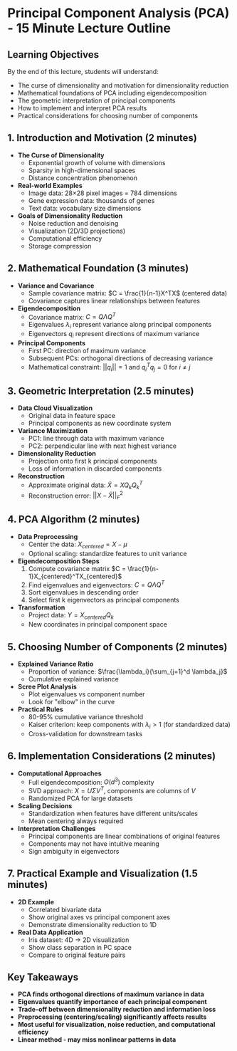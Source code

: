 # Principal Component Analysis (PCA) - 15 Minute Lecture Outline

## Learning Objectives
By the end of this lecture, students will understand:
- The curse of dimensionality and motivation for dimensionality reduction
- Mathematical foundations of PCA including eigendecomposition
- The geometric interpretation of principal components
- How to implement and interpret PCA results
- Practical considerations for choosing number of components

## 1. Introduction and Motivation (2 minutes)
- **The Curse of Dimensionality**
  - Exponential growth of volume with dimensions
  - Sparsity in high-dimensional spaces
  - Distance concentration phenomenon
- **Real-world Examples**
  - Image data: 28×28 pixel images = 784 dimensions
  - Gene expression data: thousands of genes
  - Text data: vocabulary size dimensions
- **Goals of Dimensionality Reduction**
  - Noise reduction and denoising
  - Visualization (2D/3D projections)
  - Computational efficiency
  - Storage compression

## 2. Mathematical Foundation (3 minutes)
- **Variance and Covariance**
  - Sample covariance matrix: $C = \frac{1}{n-1}X^TX$ (centered data)
  - Covariance captures linear relationships between features
- **Eigendecomposition**
  - Covariance matrix: $C = Q\Lambda Q^T$
  - Eigenvalues $\lambda_i$ represent variance along principal components
  - Eigenvectors $q_i$ represent directions of maximum variance
- **Principal Components**
  - First PC: direction of maximum variance
  - Subsequent PCs: orthogonal directions of decreasing variance
  - Mathematical constraint: $||q_i|| = 1$ and $q_i^T q_j = 0$ for $i \neq j$

## 3. Geometric Interpretation (2.5 minutes)
- **Data Cloud Visualization**
  - Original data in feature space
  - Principal components as new coordinate system
- **Variance Maximization**
  - PC1: line through data with maximum variance
  - PC2: perpendicular line with next highest variance
- **Dimensionality Reduction**
  - Projection onto first k principal components
  - Loss of information in discarded components
- **Reconstruction**
  - Approximate original data: $\tilde{X} = XQ_kQ_k^T$
  - Reconstruction error: $||X - \tilde{X}||_F^2$

## 4. PCA Algorithm (2 minutes)
- **Data Preprocessing**
  - Center the data: $X_{centered} = X - \mu$
  - Optional scaling: standardize features to unit variance
- **Eigendecomposition Steps**
  1. Compute covariance matrix $C = \frac{1}{n-1}X_{centered}^TX_{centered}$
  2. Find eigenvalues and eigenvectors: $C = Q\Lambda Q^T$
  3. Sort eigenvalues in descending order
  4. Select first k eigenvectors as principal components
- **Transformation**
  - Project data: $Y = X_{centered}Q_k$
  - New coordinates in principal component space

## 5. Choosing Number of Components (2 minutes)
- **Explained Variance Ratio**
  - Proportion of variance: $\frac{\lambda_i}{\sum_{j=1}^d \lambda_j}$
  - Cumulative explained variance
- **Scree Plot Analysis**
  - Plot eigenvalues vs component number
  - Look for "elbow" in the curve
- **Practical Rules**
  - 80-95% cumulative variance threshold
  - Kaiser criterion: keep components with $\lambda_i > 1$ (for standardized data)
  - Cross-validation for downstream tasks

## 6. Implementation Considerations (2 minutes)
- **Computational Approaches**
  - Full eigendecomposition: $O(d^3)$ complexity
  - SVD approach: $X = U\Sigma V^T$, components are columns of $V$
  - Randomized PCA for large datasets
- **Scaling Decisions**
  - Standardization when features have different units/scales
  - Mean centering always required
- **Interpretation Challenges**
  - Principal components are linear combinations of original features
  - Components may not have intuitive meaning
  - Sign ambiguity in eigenvectors

## 7. Practical Example and Visualization (1.5 minutes)
- **2D Example**
  - Correlated bivariate data
  - Show original axes vs principal component axes
  - Demonstrate dimensionality reduction to 1D
- **Real Data Application**
  - Iris dataset: 4D → 2D visualization
  - Show class separation in PC space
  - Compare to original feature pairs

## Key Takeaways
- **PCA finds orthogonal directions of maximum variance in data**
- **Eigenvalues quantify importance of each principal component**
- **Trade-off between dimensionality reduction and information loss**
- **Preprocessing (centering/scaling) significantly affects results**
- **Most useful for visualization, noise reduction, and computational efficiency**
- **Linear method - may miss nonlinear patterns in data**

